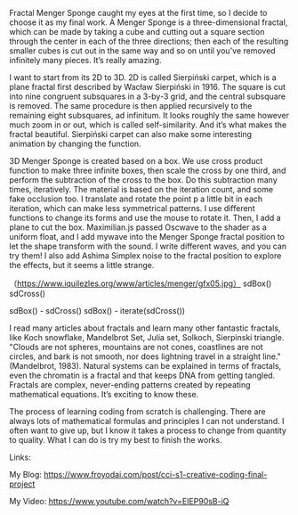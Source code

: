 Fractal Menger Sponge caught my eyes at the first time, so I decide to choose it as my final work. A Menger Sponge is a three-dimensional fractal, which can be made by taking a cube and cutting out a square section through the center in each of the three directions; then each of the resulting smaller cubes is cut out in the same way and so on until you've removed infinitely many pieces. It’s really amazing. 

I want to start from its 2D to 3D. 2D is called Sierpiński carpet, which is a
plane fractal first described by Wacław Sierpiński in 1916. The square is cut into nine congruent subsquares in a 3-by-3 grid, and the central subsquare is removed. The same procedure is then applied recursively to the remaining eight subsquares, ad infinitum. It looks roughly the same however much zoom in or out, which is called self-similarity. And it’s what makes the fractal beautiful. Sierpiński carpet can also make some interesting animation by changing the function.

3D Menger Sponge is created based on a box. We use cross product function to make three infinite boxes, then scale the cross by one third, and perform the subtraction of the cross to the box. Do this subtraction many times, iteratively. The material is based on the iteration count, and some fake occlusion too. I translate and rotate the point p a little bit in each iteration, which can make less symmetrical patterns. I use different functions to change its forms and use the mouse to rotate it. Then, I add a plane to cut the box. Maximilian.js passed Oscwave to the shader as a uniform float, and I add mywave into the Menger Sponge fractal position to let the shape transform with the sound. I write different waves, and you can try them! I also add Ashima Simplex noise to the fractal position to explore the effects, but it seems a little strange.

（https://www.iquilezles.org/www/articles/menger/gfx05.jpg） 
sdBox()                        sdCross()

    
sdBox() - sdCross()              sdBox() - iterate(sdCross())


I read many articles about fractals and learn many other fantastic fractals, like Koch snowflake, Mandelbrot Set, Julia set, Solkoch, Sierpinski triangle. "Clouds are not spheres, mountains are not cones, coastlines are not circles, and bark is not smooth, nor does lightning travel in a straight line."(Mandelbrot, 1983). Natural systems can be explained in terms of fractals, even the chromatin is a fractal and that keeps DNA from getting tangled. Fractals are complex, never-ending patterns created by repeating mathematical equations. It’s exciting to know these.

The process of learning coding from scratch is challenging. There are always lots of mathematical formulas and principles I can not understand. I often want to give up, but I know it takes a process to change from quantity to quality. What I can do is try my best to finish the works.

Links:

My Blog: https://www.froyodai.com/post/cci-s1-creative-coding-final-project

My Video: https://www.youtube.com/watch?v=EIEP90sB-iQ

